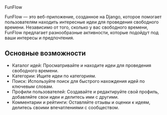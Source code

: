 FunFlow

FunFlow — это веб-приложение, созданное на Django, которое помогает пользователям находить интересные идеи для проведения свободного времени. 
Независимо от того, сколько у вас свободного времени, FunFlow предлагает разнообразные активности, которые подойдут под ваши интересы и предпочтения.

## Основные возможности

- Каталог идей: Просматривайте и находите идеи для проведения свободного времени.
- Категории: Ищите идеи по категориям.
- Поиск: Используйте поиск для быстрого нахождения идей по ключевым словам.
- Профили пользователей: Создавайте и редактируйте свой профиль, добавляйте свои идеи и делитесь ими с другими.
- Комментарии и рейтинги: Оставляйте отзывы и оценки к идеям, делитесь своими впечатлениями с сообществом.
